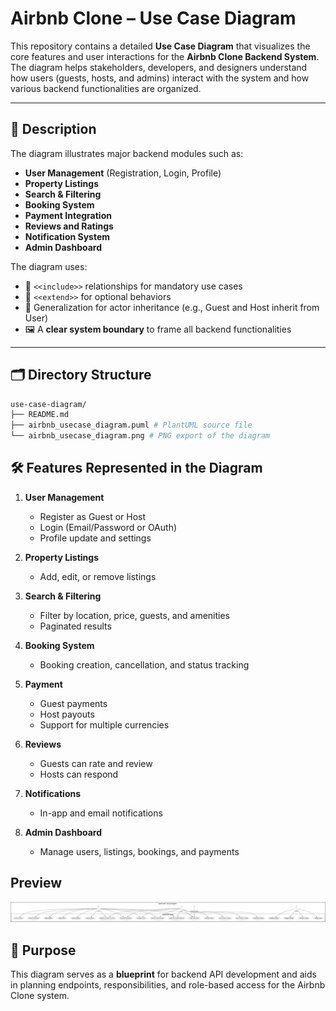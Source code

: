 # Airbnb Clone – Use Case Diagram

This repository contains a detailed **Use Case Diagram** that visualizes the core features and user interactions for the **Airbnb Clone Backend System**. The diagram helps stakeholders, developers, and designers understand how users (guests, hosts, and admins) interact with the system and how various backend functionalities are organized.

---

## 📌 Description

The diagram illustrates major backend modules such as:

- **User Management** (Registration, Login, Profile)
- **Property Listings**
- **Search & Filtering**
- **Booking System**
- **Payment Integration**
- **Reviews and Ratings**
- **Notification System**
- **Admin Dashboard**

The diagram uses:
- 🧭 `<<include>>` relationships for mandatory use cases
- 🔀 `<<extend>>` for optional behaviors
- 👥 Generalization for actor inheritance (e.g., Guest and Host inherit from User)
- 🖼 A **clear system boundary** to frame all backend functionalities

---

## 🗂 Directory Structure
```bash
use-case-diagram/
├── README.md
├── airbnb_usecase_diagram.puml # PlantUML source file
└── airbnb_usecase_diagram.png # PNG export of the diagram
```

## 🛠 Features Represented in the Diagram

1. **User Management**
   - Register as Guest or Host
   - Login (Email/Password or OAuth)
   - Profile update and settings

2. **Property Listings**
   - Add, edit, or remove listings

3. **Search & Filtering**
   - Filter by location, price, guests, and amenities
   - Paginated results

4. **Booking System**
   - Booking creation, cancellation, and status tracking

5. **Payment**
   - Guest payments
   - Host payouts
   - Support for multiple currencies

6. **Reviews**
   - Guests can rate and review
   - Hosts can respond

7. **Notifications**
   - In-app and email notifications

8. **Admin Dashboard**
   - Manage users, listings, bookings, and payments

##  Preview

![Use Case Diagram](./airbnb_usecase_diagram.png)
## 🧠 Purpose

This diagram serves as a **blueprint** for backend API development and aids in planning endpoints, responsibilities, and role-based access for the Airbnb Clone system.